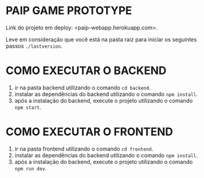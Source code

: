 # PAIP GAME PROTOTYPE
Link do projeto em deploy: <paip-webapp.herokuapp.com>.

Leve em consideração que você está na pasta raiz para iniciar os seguintes passos `./lastversion`.
# COMO EXECUTAR O BACKEND

1. ir na pasta backend utilizando o comando `cd backend`.
2. instalar as dependências do backend utilizando o comando `npm install`.
3. após a instalação do backend, execute o projeto utilizando o comando `npm start`.

# COMO EXECUTAR O FRONTEND

1. ir na pasta frontend utilizando o comando `cd frontend`.
2. instalar as dependências do backend utilizando o comando `npm install`.
3. após a instalação do backend, execute o projeto utilizando o comando `npm run dev`.

